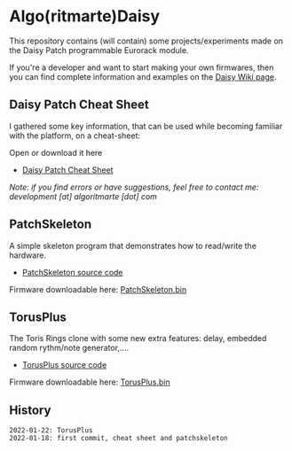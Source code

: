 # Algo(ritmarte)Daisy

This repository contains (will contain) some projects/experiments made on the Daisy Patch programmable Eurorack module.

If you're a developer and want to start making your own firmwares, then you can find complete information and examples on the [Daisy Wiki page](https://github.com/electro-smith/DaisyWiki/wiki).

## Daisy Patch Cheat Sheet

I gathered some key information, that can be used while becoming familiar with the platform, on a cheat-sheet:

Open or download it here

* [Daisy Patch Cheat Sheet](./DaisyPatchCheatSheet.md)

*Note: if you find errors or have suggestions, feel free to contact me: development [at] algoritmarte [dot] com*

## PatchSkeleton

A simple skeleton program that demonstrates how to read/write the hardware.

* [PatchSkeleton source code](https://github.com/algoritmarte/algodaisy/tree/main/patch_algodaisy/PatchSkeleton)

Firmware downloadable here: [PatchSkeleton.bin](firmwares/PatchSkeleton.bin) 

## TorusPlus

The Toris Rings clone with some new extra features: delay, embedded random rythm/note generator,....

* [TorusPlus source code](https://github.com/algoritmarte/algodaisy/tree/main/patch_algodaisy/TorusPlus)

Firmware downloadable here: [TorusPlus.bin](firmwares/TorusPlus.bin) 

## History

```
2022-01-22: TorusPlus
2022-01-18: first commit, cheat sheet and patchskeleton
```